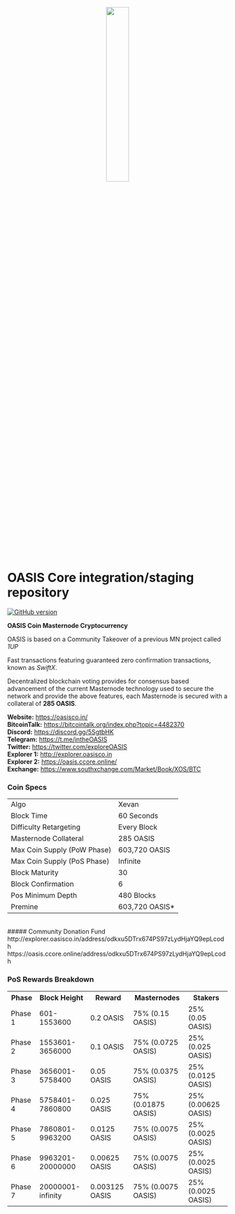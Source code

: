 <p align="center">
	<img src="https://cdn.discordapp.com/attachments/434714258127847425/533141511907573780/oasis-no-bkgd-.png" width=32%/>
</p>

OASIS Core integration/staging repository
=====================================

[![GitHub version](https://badge.fury.io/gh/gdiscord%2Foasis.svg)](https://badge.fury.io/gh/gdiscord%2Foasis.svg)

**OASIS Coin Masternode Cryptocurrency**

OASIS is based on a Community Takeover of a previous MN project called _1UP_

Fast transactions featuring guaranteed zero confirmation transactions, known as _SwiftX_.

Decentralized blockchain voting provides for consensus based advancement of the current Masternode technology used to secure the network and provide the above features, each Masternode is secured with a collateral of **285 OASIS**.

**Website:** <a href="https://oasisco.in/">https://oasisco.in/</a><br>
**BitcoinTalk:** <a href="https://bitcointalk.org/index.php?topic=4482370">https://bitcointalk.org/index.php?topic=4482370</a><br>
**Discord:** <a href="https://discord.gg/5SgtbHK">https://discord.gg/5SgtbHK</a><br>
**Telegram:** <a href="https://t.me/intheOASIS">https://t.me/intheOASIS</a><br>
**Twitter:** <a href="https://twitter.com/exploreOASIS">https://twitter.com/exploreOASIS</a><br>
**Explorer 1:** <a href="http://explorer.oasisco.in/">http://explorer.oasisco.in</a><br>
**Explorer 2:** <a href="https://oasis.ccore.online/">https://oasis.ccore.online/</a><br>
**Exchange:** <a href="https://www.southxchange.com/Market/Book/XOS/BTC">https://www.southxchange.com/Market/Book/XOS/BTC</a><br>


### Coin Specs
<table>
<tr><td>Algo</td><td>Xevan</td></tr>
<tr><td>Block Time</td><td>60 Seconds</td></tr>
<tr><td>Difficulty Retargeting</td><td>Every Block</td></tr>
<tr><td>Masternode Collateral</td><td>285 OASIS</td></tr>
<tr><td>Max Coin Supply (PoW Phase)</td><td>603,720 OASIS</td></tr>
<tr><td>Max Coin Supply (PoS Phase)</td><td>Infinite</td></tr>
<tr><td>Block Maturity</td><td>30</td></tr>
<tr><td>Block Confirmation </td><td>6</td></tr>
<tr><td>Pos Minimum Depth </td><td>480 Blocks</td></tr>
<tr><td>Premine</td><td>603,720 OASIS*</td></tr>
</table>

<br>
##### Community Donation Fund<br>
http://explorer.oasisco.in/address/odkxu5DTrx674PS97zLydHjaYQ9epLcodh
https://oasis.ccore.online/address/odkxu5DTrx674PS97zLydHjaYQ9epLcodh

### PoS Rewards Breakdown
<table>
<th>Phase</th><th>Block Height</th><th>Reward</th><th>Masternodes</th><th>Stakers</th>
<tr><td>Phase 1</td><td>601-1553600</td><td>0.2 OASIS</td><td>75% (0.15 OASIS)</td><td>25% (0.05 OASIS)</td></tr>
<tr><td>Phase 2</td><td>1553601-3656000</td><td>0.1 OASIS</td><td>75% (0.0725 OASIS)</td><td>25% (0.025 OASIS)</td></tr>
<tr><td>Phase 3</td><td>3656001-5758400</td><td>0.05 OASIS</td><td>75% (0.0375 OASIS)</td><td>25% (0.0125 OASIS)</td></tr>
<tr><td>Phase 4</td><td>5758401-7860800</td><td>0.025 OASIS</td><td>75% (0.01875 OASIS)</td><td>25% (0.00625 OASIS)</td></tr>
<tr><td>Phase 5</td><td>7860801-9963200</td><td>0.0125 OASIS</td><td>75% (0.0075 OASIS)</td><td>25% (0.0025 OASIS)</td></tr>
<tr><td>Phase 6</td><td>9963201-20000000</td><td>0.00625 OASIS</td><td>75% (0.0075 OASIS)</td><td>25% (0.0025 OASIS)</td></tr>
<tr><td>Phase 7</td><td>20000001-infinity</td><td>0.003125 OASIS</td><td>75% (0.0075 OASIS)</td><td>25% (0.0025 OASIS)</td></tr>
</table>
